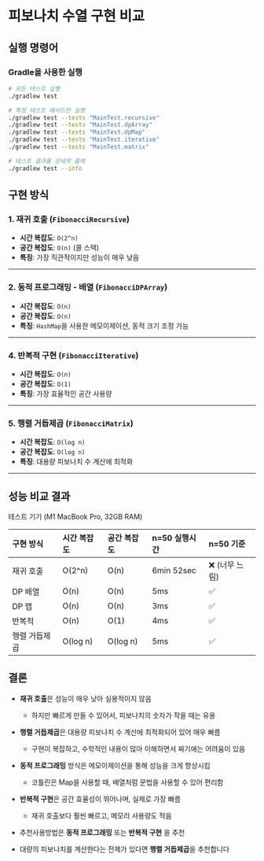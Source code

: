 # 피보나치 수열 구현 비교


## 실행 명령어

### Gradle을 사용한 실행

```bash
# 모든 테스트 실행
./gradlew test

# 특정 테스트 메서드만 실행
./gradlew test --tests "MainTest.recursive"
./gradlew test --tests "MainTest.dpArray"
./gradlew test --tests "MainTest.dpMap"
./gradlew test --tests "MainTest.iterative"
./gradlew test --tests "MainTest.matrix"

# 테스트 결과를 상세히 출력
./gradlew test --info
```


## 구현 방식

### 1\. 재귀 호출 \(`FibonacciRecursive`\)

- **시간 복잡도**: `O(2^n)`
- **공간 복잡도**: `O(n)` \(콜 스택\)
- **특징**: 가장 직관적이지만 성능이 매우 낮음

---

### 2\. 동적 프로그래밍 - 배열 \(`FibonacciDPArray`\)

- **시간 복잡도**: `O(n)`
- **공간 복잡도**: `O(n)`
- **특징**: `HashMap`을 사용한 메모이제이션, 동적 크기 조정 가능

---

### 4\. 반복적 구현 \(`FibonacciIterative`\)

- **시간 복잡도**: `O(n)`
- **공간 복잡도**: `O(1)`
- **특징**: 가장 효율적인 공간 사용량

---

### 5\. 행렬 거듭제곱 \(`FibonacciMatrix`\)

- **시간 복잡도**: `O(log n)`
- **공간 복잡도**: `O(log n)`
- **특징**: 대용량 피보나치 수 계산에 최적화

---

## 성능 비교 결과

테스트 기기 (M1 MacBook Pro, 32GB RAM)

| 구현 방식      | 시간 복잡도 | 공간 복잡도 | n=50 실행시간  | n=50 기준   |
|:--------------|:-----------|:------------|:-----------|:----------|
| 재귀 호출     | O(2^n)     | O(n)        | 6min 52sec | ❌ (너무 느림) |
| DP 배열       | O(n)       | O(n)        | 5ms        | ✅         |
| DP 맵         | O(n)       | O(n)        | 3ms        | ✅         |
| 반복적        | O(n)       | O(1)        | 4ms        | ✅         |
| 행렬 거듭제곱 | O(log n)   | O(log n)    | 5ms        | ✅         |


## 결론

- **재귀 호출**은 성능이 매우 낮아 실용적이지 않음
  - 하지만 빠르게 만들 수 있어서, 피보나치의 숫자가 작을 때는 유용


- **행렬 거듭제곱**은 대용량 피보나치 수 계산에 최적화되어 있어 매우 빠름
    - 구현이 복잡하고, 수학적인 내용이 많아 이해하면서 짜기에는 어려움이 있음


- **동적 프로그래밍** 방식은 메모이제이션을 통해 성능을 크게 향상시킴
  - 코틀린은 Map을 사용할 때, 배열처럼 문법을 사용할 수 있어 편리함


- **반복적 구현**은 공간 효율성이 뛰어나며, 실제로 가장 빠름
  - 재귀 호출보다 훨씬 빠르고, 메모리 사용량도 적음


- 추천사용방법은 **동적 프로그래밍** 또는 **반복적 구현**  을 추천


- 대량의 피보나치를 계산한다는 전제가 있다면 **행렬 거듭제곱**을 추천합니다